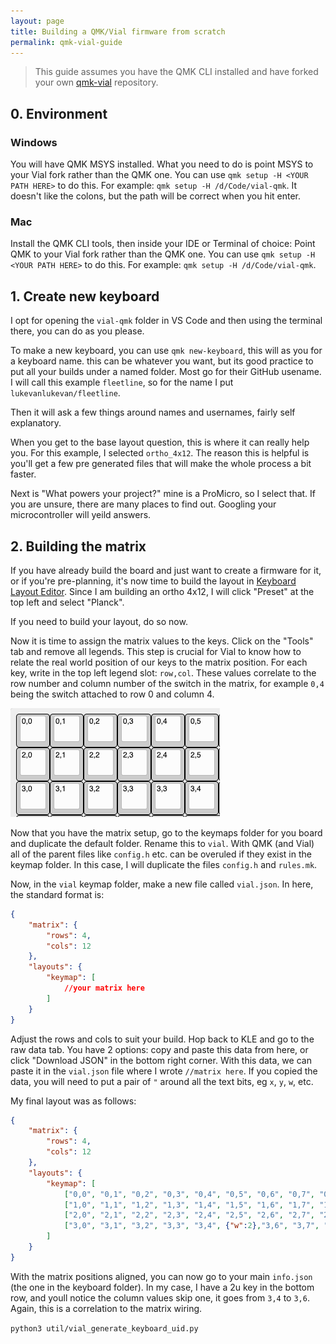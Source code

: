 ```yaml
---
layout: page
title: Building a QMK/Vial firmware from scratch
permalink: qmk-vial-guide
---
```


> This guide assumes you have the QMK CLI installed and have forked your own [qmk-vial](https://github.com/vial-kb/vial-qmk) repository.

## 0. Environment

### Windows

You will have QMK MSYS installed. What you need to do is point MSYS to your Vial fork rather than the QMK one. You can use `qmk setup -H <YOUR PATH HERE>` to do this. For example: `qmk setup -H /d/Code/vial-qmk`. It doesn't like the colons, but the path will be correct when you hit enter.

### Mac

Install the QMK CLI tools, then inside your IDE or Terminal of choice: Point QMK to your Vial fork rather than the QMK one. You can use `qmk setup -H <YOUR PATH HERE>` to do this. For example: `qmk setup -H /d/Code/vial-qmk`.

## 1. Create new keyboard

I opt for opening the `vial-qmk` folder in VS Code and then using the terminal there, you can do as you please.

To make a new keyboard, you can use `qmk new-keyboard`, this will as you for a keyboard name. this can be whatever you want, but its good practice to put all your builds under a named folder. Most go for their GitHub usename. I will call this example `fleetline`, so for the name I put `lukevanlukevan/fleetline`.

Then it will ask a few things around names and usernames, fairly self explanatory.

When you get to the base layout question, this is where it can really help you. For this example, I selected `ortho_4x12`. The reason this is helpful is you'll get a few pre generated files that will make the whole process a bit faster.

Next is "What powers your project?" mine is a ProMicro, so I select that. If you are unsure, there are many places to find out. Googling your microcontroller will yeild answers.

## 2. Building the matrix

If you have already build the board and just want to create a firmware for it, or if you're pre-planning, it's now time to build the layout in [Keyboard Layout Editor](http://www.keyboard-layout-editor.com/#/). Since I am building an ortho 4x12, I will click "Preset" at the top left and select "Planck".

If you need to build your layout, do so now.

Now it is time to assign the matrix values to the keys. Click on the "Tools" tab and remove all legends. This step is crucial for Vial to know how to relate the real world position of our keys to the matrix position. For each key, write in the top left legend slot: `row,col`. These values correlate to the row number and column number of the switch in the matrix, for example `0,4` being the switch attached to row 0 and column 4.

![](../assets/img/vial_qmk_example_matrix.png)

Now that you have the matrix setup, go to the keymaps folder for you board and duplicate the default folder. Rename this to `vial`. With QMK (and Vial) all of the parent files like `config.h` etc. can be overuled if they exist in the keymap folder. In this case, I will duplicate the files `config.h` and `rules.mk`.

Now, in the `vial` keymap folder, make a new file called `vial.json`. In here, the standard format is:

```json
{
	"matrix": {
		"rows": 4,
		"cols": 12
	},
	"layouts": {
		"keymap": [
			//your matrix here
		]
	}
}
```

Adjust the rows and cols to suit your build. Hop back to KLE and go to the raw data tab. You have 2 options: copy and paste this data from here, or click "Download JSON" in the bottom right corner. With this data, we can paste it in the `vial.json` file where I wrote `//matrix here`. If you copied the data, you will need to put a pair of `"` around all the text bits, eg `x`, `y`, `w`, etc.

My final layout was as follows:

```json
{
    "matrix": {
        "rows": 4,
        "cols": 12
    },
    "layouts": {
        "keymap": [
            ["0,0", "0,1", "0,2", "0,3", "0,4", "0,5", "0,6", "0,7", "0,8", "0,9", "0,10", "0,11"],
			["1,0", "1,1", "1,2", "1,3", "1,4", "1,5", "1,6", "1,7", "1,8", "1,9", "1,10", "1,11"],
			["2,0", "2,1", "2,2", "2,3", "2,4", "2,5", "2,6", "2,7", "2,8", "2,9", "2,10", "2,11"],
			["3,0", "3,1", "3,2", "3,3", "3,4", {"w":2},"3,6", "3,7", "3,8", "3,9", "3,10", "3,11"]
        ]
    }
}
```

With the matrix positions aligned, you can now go to your main `info.json` (the one in the keyboard folder). In my case, I have a 2u key in the bottom row, and youll notice the column values skip one, it goes from `3,4` to `3,6`. Again, this is a correlation to the matrix wiring.

`python3 util/vial_generate_keyboard_uid.py`